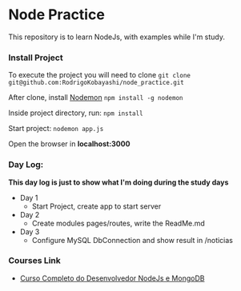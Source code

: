 # Node Practice
This repository is to learn NodeJs, with examples while I'm study.

### Install Project
To execute the project you will need to clone
`git clone git@github.com:RodrigoKobayashi/node_practice.git`

After clone, install [Nodemon](https://nodemon.io/)
`npm install -g nodemon`

Inside project directory, run:
`npm install`

Start project:
`nodemon app.js`

Open the browser in **localhost:3000**

### Day Log:
**This day log is just to show what I'm doing during the study days**
* Day 1
    * Start Project, create app to start server
* Day 2 
    * Create modules pages/routes, write the ReadMe.md
* Day 3
    * Configure MySQL DbConnection and show result in /noticias

### Courses Link
* [Curso Completo do Desenvolvedor NodeJs e MongoDB](https://www.udemy.com/course/curso-completo-do-desenvolvedor-nodejs/learn/lecture/5652568#content)